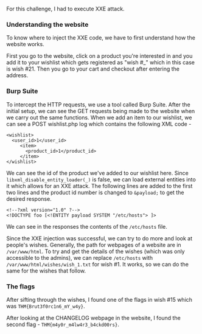 For this challenge, I had to execute XXE attack.

### Understanding the website

To know where to inject the XXE code, we have to first understand how the website works. 

First you go to the website, click on a product you're interested in and you add it to your wishlist which gets registered as "wish #\_" which in this case is wish #21. Then you go to your cart and checkout after entering the address.

### Burp Suite

To intercept the HTTP requests, we use a tool called Burp Suite. After the initial setup, we can see the GET requests being made to the website when we carry out the same functions. When we add an item to our wishlist, we can see a POST wishlist.php log which contains the following XML code - 

```
<wishlist>
  <user_id>1</user_id>
     <item>
       <product_id>1</product_id>
     </item>
</wishlist>
```

We can see the id of the product we've added to our wishlist here. Since `libxml_disable_entity_loader(_)` is false, we can load external entities into it which allows for an XXE attack. The following lines are added to the first two lines and the product id number is changed to `&payload;` to get the desired response.

```
<!--?xml version="1.0" ?-->
<!DOCTYPE foo [<!ENTITY payload SYSTEM "/etc/hosts"> ]>
```

We can see in the responses the contents of the `/etc/hosts` file. 

Since the XXE injection was successful, we can try to do more and look at people's wishes. Generally, the path for webpages of a website are in `/var/www/html`. To try and get the details of the wishes (which was only accessible to the admins), we can replace `/etc/hosts` with `/var/www/html/wishes/wish_1.txt` for wish #1. It works, so we can do the same for the wishes that follow.

### The flags

After sifting through the wishes, I found one of the flags in wish #15 which was `THM{Brut3f0rc1n6_mY_w4y}`.

After looking at the CHANGELOG webpage in the website, I found the second flag - `THM{m4y0r_m4lw4r3_b4ckd00rs}`.
